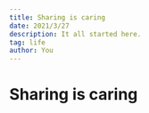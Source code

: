 ```yaml
---
title: Sharing is caring 
date: 2021/3/27
description: It all started here.
tag: life
author: You
---
```


# Sharing is caring











